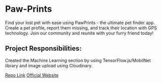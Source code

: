 # Paw-Prints
Find your lost pet with ease using PawPrints - the ultimate pet finder app. Create a pet profile, report them missing, and track their location with GPS technology. Join our community and reunite with your furry friend today!

## Project Responsibilities:
Created the Machine Learning section by using TensorFlow.js/MobilNet library and image upload using Cloudinary.

[Repo Link](https://github.com/4therealm/pet-finder-app) 
[Official Website](https://pet-finder-application.herokuapp.com/)